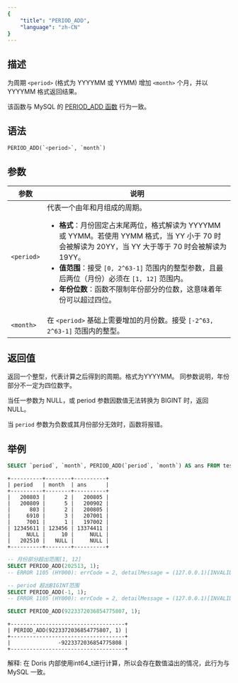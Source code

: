 ```yaml
---
{
    "title": "PERIOD_ADD",
    "language": "zh-CN"
}
---
```


## 描述
为周期 `<period>` (格式为 YYYYMM 或 YYMM) 增加 `<month>` 个月，并以 YYYYMM 格式返回结果。

该函数与 MySQL 的 [PERIOD_ADD 函数](https://dev.mysql.com/doc/refman/8.4/en/date-and-time-functions.html#function_period-add) 行为一致。

## 语法

```sql
PERIOD_ADD(`<period>`, `month`)
```

## 参数

| 参数            | 说明       |
|---------------|-------------------------------------------------------|
| `<period>` | 代表一个由年和月组成的周期。<ul><li>**格式**：月份固定占末尾两位，格式解读为 YYYYMM 或 YYMM。若使用 YYMM 格式，当 YY 小于 70 时会被解读为 20YY，当 YY 大于等于 70 时会被解读为 19YY。</li><li>**值范围**：接受 `[0, 2^63-1]` 范围内的整型参数，且最后两位（月份）必须在 `[1, 12]` 范围内。</li><li>**年份位数**：函数不限制年份部分的位数，这意味着年份可以超过四位。</li></ul> |
| `<month>` | 在 `<period>` 基础上需要增加的月份数。接受 `[-2^63, 2^63-1]` 范围内的整型。 |

## 返回值

返回一个整型，代表计算之后得到的周期。格式为YYYYMM。 同参数说明，年份部分不一定为四位数字。

当任一参数为 NULL，或 period 参数因数值无法转换为 BIGINT 时，返回 NULL。

当 `period` 参数为负数或其月份部分无效时，函数将报错。

## 举例

```sql
SELECT `period`, `month`, PERIOD_ADD(`period`, `month`) AS ans FROM test_period_add;
```
```text
+----------+--------+----------+
| period   | month  | ans      |
+----------+--------+----------+
|   200803 |      2 |   200805 |
|   200809 |      5 |   200902 |
|      803 |      2 |   200805 |
|     6910 |      3 |   207001 |
|     7001 |      1 |   197002 |
| 12345611 | 123456 | 13374411 |
|     NULL |     10 |     NULL |
|   202510 |   NULL |     NULL |
+----------+--------+----------+
```

```sql
-- 月份部分超出范围[1, 12]
SELECT PERIOD_ADD(202513, 1);
-- ERROR 1105 (HY000): errCode = 2, detailMessage = (127.0.0.1)[INVALID_ARGUMENT]Period function got invalid period: 202513

-- period 超出BIGINT范围
SELECT PERIOD_ADD(-1, 1);
-- ERROR 1105 (HY000): errCode = 2, detailMessage = (127.0.0.1)[INVALID_ARGUMENT]Period function got invalid period: -1
```

```sql
SELECT PERIOD_ADD(9223372036854775807, 1);
```
```text
+------------------------------------+
| PERIOD_ADD(9223372036854775807, 1) |
+------------------------------------+
|               -9223372036854775808 |
+------------------------------------+
```
解释: 在 Doris 内部使用int64_t进行计算，所以会存在数值溢出的情况，此行为与 MySQL 一致。
